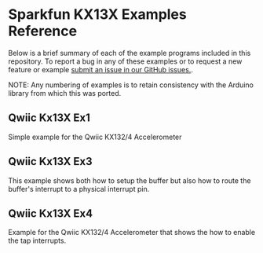 # Sparkfun KX13X Examples Reference
Below is a brief summary of each of the example programs included in this repository. To report a bug in any of these examples or to request a new feature or example [submit an issue in our GitHub issues.](https://github.com/sparkfun/qwiic_kx13x_py/issues). 

NOTE: Any numbering of examples is to retain consistency with the Arduino library from which this was ported. 

## Qwiic Kx13X Ex1
Simple example for the Qwiic KX132/4 Accelerometer

## Qwiic Kx13X Ex3
This example shows both how to setup the buffer but also how to route the buffer's
  interrupt to a physical interrupt pin.

## Qwiic Kx13X Ex4
Example for the Qwiic KX132/4 Accelerometer that shows the how to enable the tap interrupts.


